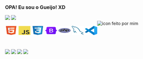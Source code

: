 ### OPA! Eu sou o Gueijo! XD

<div>
  <img height="180em" src="https://github-readme-stats.vercel.app/api?username=gueijo&show_icons=true&theme=tokyonight">
  <img height="180em" src="https://github-readme-stats.vercel.app/api/top-langs/?username=gueijo&layout=compact&theme=tokyonight">
</div>
<img align="right" alt="icon feito por mim" src="https://images-wixmp-ed30a86b8c4ca887773594c2.wixmp.com/f/9a9ab23e-6994-449c-b051-debcff278687/dgqtvco-19b5db01-59fa-4d3a-b45a-07b95db13c2e.jpg/v1/fill/w_894,h_894,q_70,strp/eo_by_gueijaoo_dgqtvco-pre.jpg?token=eyJ0eXAiOiJKV1QiLCJhbGciOiJIUzI1NiJ9.eyJzdWIiOiJ1cm46YXBwOjdlMGQxODg5ODIyNjQzNzNhNWYwZDQxNWVhMGQyNmUwIiwiaXNzIjoidXJuOmFwcDo3ZTBkMTg4OTgyMjY0MzczYTVmMGQ0MTVlYTBkMjZlMCIsIm9iaiI6W1t7ImhlaWdodCI6Ijw9MTI4MCIsInBhdGgiOiJcL2ZcLzlhOWFiMjNlLTY5OTQtNDQ5Yy1iMDUxLWRlYmNmZjI3ODY4N1wvZGdxdHZjby0xOWI1ZGIwMS01OWZhLTRkM2EtYjQ1YS0wN2I5NWRiMTNjMmUuanBnIiwid2lkdGgiOiI8PTEyODAifV1dLCJhdWQiOlsidXJuOnNlcnZpY2U6aW1hZ2Uub3BlcmF0aW9ucyJdfQ.hBd9ICkoFLYeasZU4yXAj4fZrqHbtLewpl16E8-rtkE"  width="200px">

<div style="display: inline_block"><br>
  <img align="center" alt="Gjo-Html" height="30" width="40" src="https://github.com/devicons/devicon/blob/master/icons/html5/html5-original.svg">
  <img align="center" alt="Gjo-Js" height="30" width="40" src="https://github.com/devicons/devicon/blob/master/icons/javascript/javascript-original.svg">
  <img align="center" alt="Gjo-Css" height="30" width="40" src="https://github.com/devicons/devicon/blob/master/icons/css3/css3-original.svg">
  <img align="center" alt="Gjo-Bootstrap" height="30" width="40" src="https://github.com/devicons/devicon/blob/master/icons/bootstrap/bootstrap-original.svg">
  <img align="center" alt="Gjo-Php" height="30" width="40" src="https://github.com/devicons/devicon/blob/master/icons/php/php-original.svg">
  <img align="center" alt="Gjo-Sql" height="30" width="40" src="https://github.com/devicons/devicon/blob/master/icons/mysql/mysql-original.svg">
  <img align="center" alt="Gjo-Vscode" height="30" width="40" src="https://github.com/devicons/devicon/blob/master/icons/vscode/vscode-original.svg">
</div>

  ##

<div style="display: inline_block;"><br>
  <a href="https://www.instagram.com/jaooguei/" target="_blank"><img src="https://cdn-icons-png.freepik.com/128/4138/4138124.png" height="30px"></a>
  <a href="https://twitter.com/GueiJao" target="_blank"><img src="https://cdn-icons-png.freepik.com/128/5969/5969020.png" height="30px"></a>
  <a href="https://www.linkedin.com/in/joão-vitor-de-aguiar-lima-37b33123a/" target="_blank"><img src="https://cdn-icons-png.freepik.com/128/145/145807.png" height="30px"></a>
  <a href="https://www.twitch.tv/gueijaoo" target="_blank"><img src="https://www.freepnglogos.com/uploads/purple-twitch-logo-png-18.png" height="30px"></a>
</div>
